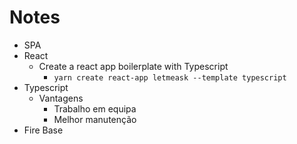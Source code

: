 # Notes
  - SPA
  - React
    - Create a react app boilerplate with Typescript
      - `yarn create react-app letmeask --template typescript`
  - Typescript
      - Vantagens
          - Trabalho em equipa
          - Melhor manutenção
  - Fire Base


